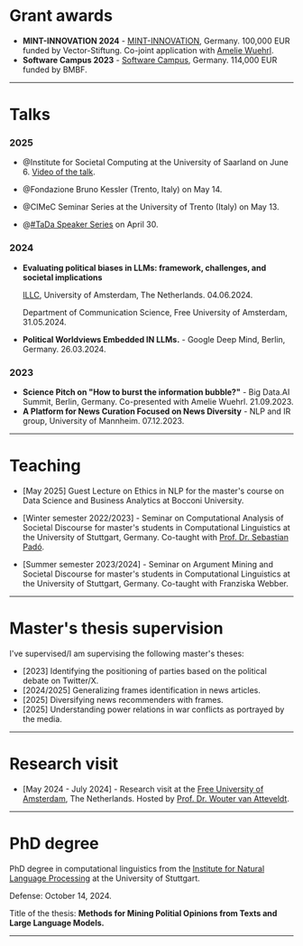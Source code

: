 # Grant awards 

* **MINT-INNOVATION 2024** - [MINT-INNOVATION](https://vector-stiftung.de/15-millionen-euro-fuer-innovative-mint-forschung-in-baden-wuerttemberg-2/), Germany. 100,000 EUR funded by Vector-Stiftung. Co-joint application with [Amelie Wuehrl](https://scholar.google.com/citations?user=jwkTGVYAAAAJ&hl=en).
* **Software Campus 2023** - [Software Campus](https://www.softwarecampus.de/), Germany. 114,000 EUR funded by BMBF.

-----------------------------------------------------

# Talks

### 2025

* @Institute for Societal Computing at the University of Saarland on June 6. [Video of the talk](https://youtu.be/_a4iCiDt7fg?feature=shared). 

* @Fondazione Bruno Kessler (Trento, Italy) on May 14. 

* @CIMeC Seminar Series at the University of Trento (Italy) on May 13. 

* @[#TaDa Speaker Series](https://sites.google.com/view/polsci-ml-initiative/talks) on April 30. 


### 2024
* **Evaluating political biases in LLMs: framework, challenges, and societal implications** 
    
    [ILLC](https://projects.illc.uva.nl/LaCo/CLS/), University of Amsterdam, The Netherlands. 04.06.2024.

    Department of Communication Science, Free University of Amsterdam, 31.05.2024.

* **Political Worldviews Embedded IN LLMs.** - Google Deep Mind, Berlin, Germany. 26.03.2024.

### 2023
* **Science Pitch on "How to burst the information bubble?"** - Big Data.AI Summit, Berlin, Germany. Co-presented with Amelie Wuehrl. 21.09.2023.
* **A Platform for News Curation Focused on News Diversity** - NLP and IR group, University of Mannheim. 07.12.2023.

----------------------------------------------------

# Teaching 

* [May 2025] Guest Lecture on Ethics in NLP for the master's course on Data Science and Business Analytics at Bocconi University. 

* [Winter semester 2022/2023] - Seminar on Computational Analysis of Societal Discourse for master's students in Computational Linguistics at the University of Stuttgart, Germany. Co-taught with [Prof. Dr. Sebastian Padó](https://nlpado.de/~sebastian/).
* [Summer semester 2023/2024] - Seminar on Argument Mining and Societal Discourse for master's students in Computational Linguistics at the University of Stuttgart, Germany. Co-taught with Franziska Webber. 

----------------------------------------------------

# Master's thesis supervision 

I've supervised/I am supervising the following master's theses: 

* [2023] Identifying the positioning of parties based on the political debate on Twitter/X. 
* [2024/2025] Generalizing frames identification in news articles. 
* [2025] Diversifying news recommenders with frames. 
* [2025] Understanding power relations in war conflicts as portrayed by the media. 

----------------------------------------------------

# Research visit

* [May 2024 - July 2024] - Research visit at the [Free University of Amsterdam](https://vu.nl/en), The Netherlands. Hosted by [Prof. Dr. Wouter van Atteveldt](https://vanatteveldt.com/). 

----------------------------------------------------

# PhD degree

PhD degree in computational linguistics from the [Institute for Natural Language Processing]((https://www.ims.uni-stuttgart.de)) at the University of Stuttgart. 

Defense: October 14, 2024. 

Title of the thesis: **Methods for Mining Politial Opinions from Texts and Large Language Models.** 

----------------------------------------------------